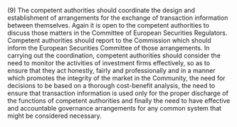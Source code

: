 (9) The competent authorities should coordinate the design and establishment of arrangements for the exchange of transaction information between themselves. Again it is open to the competent authorities to discuss those matters in the Committee of European Securities Regulators. Competent authorities should report to the Commission which should inform the European Securities Committee of those arrangements. In carrying out the coordination, competent authorities should consider the need to monitor the activities of investment firms effectively, so as to ensure that they act honestly, fairly and professionally and in a manner which promotes the integrity of the market in the Community, the need for decisions to be based on a thorough cost-benefit analysis, the need to ensure that transaction information is used only for the proper discharge of the functions of competent authorities and finally the need to have effective and accountable governance arrangements for any common system that might be considered necessary.